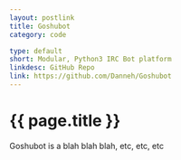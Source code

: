 ```yaml
---
layout: postlink
title: Goshubot
category: code

type: default
short: Modular, Python3 IRC Bot platform
linkdesc: GitHub Repo
link: https://github.com/Danneh/Goshubot
---
```


{{ page.title }}
================

Goshubot is a blah blah blah, etc, etc, etc